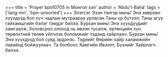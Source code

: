 +++
title = 'Prayer bpn10705 in Монгол хэл'
author = 'Abdu'l-Bahá'
tags = ['lang-mn', 'bpn-unsorted']
+++
Элэгсэг Эзэн тэнгэр минь!  Энэ хөөрхөн хүүхдүүд бол хүч чадлын мутраараа урласан Таны үр бүтээл, Таны агуу гайхамшгийн бэлэг тэмдэг билээ.  Бурхан минь!  Энэ хүүхдүүдийг хамгаалж, боловсрол олоход нь ивээн тусалж, ертөнцийн хүн төрөлхтний төлөө үйлчлэх боломжийг тэдэнд хайрлаач.  Бурхан минь!  Энэ хүүхдүүд бол сувд эрдэнэс.  Тэднийг Өөрийн хайр халамжийн лавайнд бойжуулаач.  Та болбоос Хамгийн Ивээлт, Бүхнийг Хайрлагч билээ.
